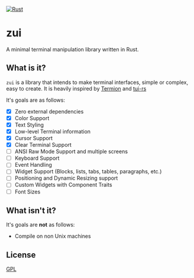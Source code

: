 [![Rust](https://github.com/dumrich/zui/actions/workflows/rust.yml/badge.svg)](https://github.com/dumrich/zui/actions/workflows/rust.yml)
# zui
A minimal terminal manipulation library written in Rust.

## What is it?
`zui` is a library that intends to make terminal interfaces, simple or complex, easy to create. It is heavily inspired by [Termion](https://github.com/redox-os/termion) and [tui-rs](https://github.com/fdehau/tui-rs)

It's goals are as follows:

- [x] Zero external dependencies
- [x] Color Support
- [x] Text Styling
- [x] Low-level Terminal information
- [x] Cursor Support
- [x] Clear Terminal Support
- [ ] ANSI Raw Mode Support and multiple screens
- [ ] Keyboard Support
- [ ] Event Handling
- [ ] Widget Support (Blocks, lists, tabs, tables, paragraphs, etc.)
- [ ] Positioning and Dynamic Resizing support
- [ ] Custom Widgets with Component Traits
- [ ] Font Sizes

## What isn't it?

It's goals are **not** as follows:

- Compile on non Unix machines

## License
[GPL](https://github.com/dumrich/zui/blob/master/LICENSE.md)
